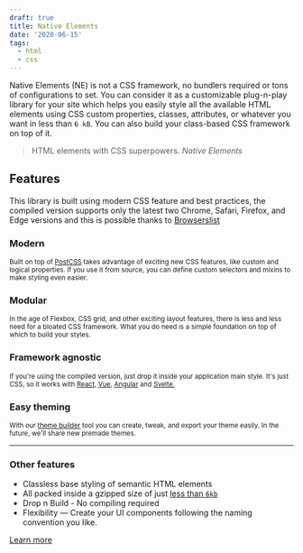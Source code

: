 ```yaml
---
draft: true
title: Native Elements
date: '2020-06-15'
tags:
  - html
  - css
---
```


Native Elements (NE) is not a CSS framework, no bundlers required or tons of configurations to set. You can consider it as a customizable plug-n-play library for your site which helps you easily style all the available HTML elements using CSS custom properties, classes, attributes, or whatever you want in less than `6 kB`. You can also build your class-based CSS framework on top of it.

<blockquote>
  HTML elements with CSS superpowers.
  <cite>Native Elements</cite>
</blockquote>

## Features

This library is built using modern CSS feature and best practices, the compiled version supports only the latest two Chrome, Safari, Firefox, and Edge versions and this is possible thanks to <a href="https://github.com/browserslist/browserslist" target="_blank" rel="noopener noreferrer">Browserslist</a>

### Modern

<small>Built on top of <a href="https://postcss.org/" target="_blank" rel="noopener noreferrer">PostCSS</a> takes advantage of exciting new CSS features, like custom and logical properties. If you use it from source, you can define custom selectors and mixins to make styling even easier.</small>

### Modular

<small>In the age of Flexbox, CSS grid, and other exciting layout features, there is less and less need for a bloated CSS framework. What you do need is a simple foundation on top of which to build your styles.</small>

### Framework agnostic

<small>If you're using the compiled version, just drop it inside your application main style. It's just CSS, so it works with
<a href="https://reactjs.org" rel="noopener noreferrer" target="_blank">React</a>, <a href="https://vuejs.org/" rel="noopener noreferrer" target="_blank">Vue</a>, <a href="https://angular.io/" rel="noopener noreferrer" target="_blank">Angular</a> and <a href="https://svelte.dev/" rel="noopener noreferrer" target="_blank">Svelte.</a></small>

### Easy theming

<small>With our <a href="https://app.native-elements.dev" rel="noopener" target="_blank">theme builder</a> tool you can create, tweak, and export your theme easily. In the future, we'll share new premade themes.</small>

---

### Other features

- Classless base styling of semantic HTML elements
- All packed inside a gzipped size of just <a href="https://bundlephobia.com/result?p=@native-elements/core" target="_blank" rel="noopener noreferrer">less than <code>6kb</code></a>
- Drop n Build - No compiling required
- Flexibility — Create your UI components following the naming convention you like.

<a href="https://native-elements.dev" target="_blank" ne-button>Learn more</a>
